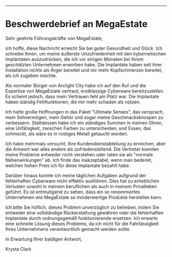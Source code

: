 
---

# Beschwerdebrief an MegaEstate

Sehr geehrte Führungskräfte von MegaEstate,

ich hoffe, diese Nachricht erreicht Sie bei guter Gesundheit und Glück. Ich schreibe Ihnen, um meine äußerste Unzufriedenheit mit den kybernetischen Implantaten auszudrücken, die ich vor einigen Monaten bei Ihrem geschätzten Unternehmen erworben habe. Die Implantate haben seit ihrer Installation nichts als Ärger bereitet und mir mehr Kopfschmerzen bereitet, als ich zugeben möchte.

Als normaler Bürger von Arclight City habe ich auf den Ruf und die Expertise von MegaEstate vertraut, erstklassige Cyberware bereitzustellen. Es scheint jedoch, dass mein Vertrauen fehl am Platz war. Die Implantate haben ständig Fehlfunktionen, die mir mehr schaden als nützen.

Ich hatte große Hoffnungen in das Paket "Ultimate Senses", das versprach, mein Sehvermögen, mein Gehör und sogar meine Geschmacksknospen zu verbessern. Stattdessen habe ich ein ständiges Summen in meinen Ohren, eine Unfähigkeit, zwischen Farben zu unterscheiden, und Essen, das schmeckt, als wäre es in rostiges Metall getaucht worden.

Ich habe mehrmals versucht, Ihre Kundendienstabteilung zu erreichen, aber die Antwort war alles andere als zufriedenstellend. Die Vertreter konnten meine Probleme entweder nicht verstehen oder taten sie als "normale Nebenwirkungen" ab. Ich finde das inakzeptabel, wenn man bedenkt, welchen hohen Preis ich für diese Implantate bezahlt habe.

Darüber hinaus konnte ich meine täglichen Aufgaben aufgrund der fehlerhaften Cyberware nicht effektiv ausführen. Dies hat zu erheblichen Verlusten sowohl in meinem beruflichen als auch in meinem Privatleben geführt. Es ist entmutigend zu sehen, dass ein so renommiertes Unternehmen wie MegaEstate so minderwertige Produkte herstellen kann.

Ich bitte Sie höflich, dieses Problem unverzüglich zu beheben, indem Sie entweder eine vollständige Rückerstattung gewähren oder die fehlerhaften Implantate durch ordnungsgemäß funktionierende ersetzen. Ich erwarte eine schnelle Lösung dieses Problems, da ich nicht für die Fahrlässigkeit Ihres Unternehmens verantwortlich gemacht werden sollte.

In Erwartung Ihrer baldigen Antwort,

Krysta Clark
